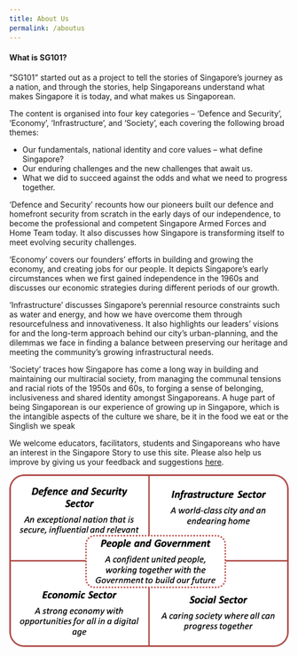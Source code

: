 ```yaml
---
title: About Us
permalink: /aboutus
---
```

#### What is SG101?

“SG101” started out as a project to tell the stories of Singapore’s journey as a nation, and through the stories, help Singaporeans understand what makes Singapore it is today, and what makes us Singaporean.

The content is organised into four key categories – ‘Defence and Security’, ‘Economy’, ‘Infrastructure’, and ‘Society’, each covering the following broad themes:

* Our fundamentals, national identity and core values – what define Singapore?
* Our enduring challenges and the new challenges that await us.
* What we did to succeed against the odds and what we need to progress together.

‘Defence and Security’ recounts how our pioneers built our defence and homefront security from scratch in the early days of our independence, to become the professional and competent Singapore Armed Forces and Home Team today. It also discusses how Singapore is transforming itself to meet evolving security challenges.

‘Economy’ covers our founders’ efforts in building and growing the economy, and creating jobs for our people. It depicts Singapore’s early circumstances when we first gained independence in the 1960s and discusses our economic strategies during different periods of our growth.

‘Infrastructure’ discusses Singapore’s perennial resource constraints such as water and energy, and how we have overcome them through resourcefulness and innovativeness. It also highlights our leaders’ visions for and the long-term approach behind our city’s urban-planning, and the dilemmas we face in finding a balance between preserving our heritage and meeting the community’s growing infrastructural needs.

‘Society’ traces how Singapore has come a long way in building and maintaining our multiracial society, from managing the communal tensions and racial riots of the 1950s and 60s, to forging a sense of belonging, inclusiveness and shared identity amongst Singaporeans. A huge part of being Singaporean is our experience of growing up in Singapore, which is the intangible aspects of the culture we share, be it in the food we eat or the Singlish we speak

We welcome educators, facilitators, students and Singaporeans who have an interest in the Singapore Story to use this site. Please also help us improve by giving us your feedback and suggestions [here](https://go.gov.sg/sg101survey).

![Alt text for image on Isomer site](/images/1.png)